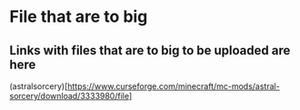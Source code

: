 # File that are to big
## Links with files that are to big to be uploaded are here
(astralsorcery)[https://www.curseforge.com/minecraft/mc-mods/astral-sorcery/download/3333980/file]
